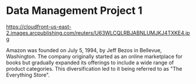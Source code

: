 # Data Management Project 1
https://cloudfront-us-east-2.images.arcpublishing.com/reuters/U63WLCQLRBJABNLUMJKJ4TXKE4.jpg

Amazon was founded on July 5, 1994, by Jeff Bezos in Bellevue, Washington. The company originally started as an online marketplace for books but gradually expanded its offerings to include a wide range of product categories. This diversification led to it being referred to as "The Everything Store".

